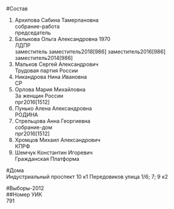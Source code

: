 #Состав  
1. Архипова Сабина Тамерлановна  
    собрание-работа  
    председатель  
2. Балыкова Ольга Александровна 1970  
    ЛДПР  
    заместитель заместитель2018[986] заместитель2016[986] заместитель2014[986]  
3. Мальков Сергей Александрович  
    Трудовая партия России  
4. Никандрова Нина Ивановна  
    СР  
5. Орлова Мария Михайловна  
    За женщин России  
    прг2016[1512]  
6. Пунько Алена Александровна  
    РОДИНА  
7. Стрельцова Анна Георгиевна  
    собрание-дом  
    прг2016[1512]  
8. Хромцов Михаил Александрович  
    КПРФ  
9. Шемчук Константин Игоревич  
    Гражданская Платформа  
  
#Дома  
Индустриальный проспект 10 к1 Передовиков улица 1/6; 7; 9 к2  
  
#Выборы-2012  
##Номер УИК  
791  
